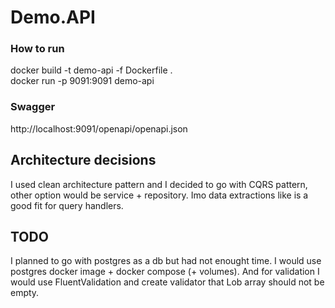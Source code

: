 # Demo.API

### How to run
docker build -t demo-api -f Dockerfile . <br>
docker run -p 9091:9091 demo-api

### Swagger
http://localhost:9091/openapi/openapi.json

## Architecture decisions
I used clean architecture pattern and I decided to go with CQRS pattern, other option would be service + repository. Imo data extractions like is a good fit for query handlers.

## TODO
I planned to go with postgres as a db but had not enought time. I would use postgres docker image + docker compose (+ volumes). And for validation I would use FluentValidation and create validator that Lob array should not be empty.

